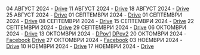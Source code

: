04 АВГУСТ 2024 - [Drive](https://drive.google.com/file/d/1bfNg1iJR8Ada_jcADCffAzKYKQhftg3A/view?usp=drive_link)
11 АВГУСТ 2024 - [Drive](https://drive.google.com/file/d/1XTajHHlSpyUw0QVIYG-g87N2nFJ4TE6S/view?usp=drive_link)
18 АВГУСТ 2024 - [Drive](https://drive.google.com/file/d/1JflOhNxNHmUrohlTd4CtluJ3hwjNXC48/view?usp=drive_link)
25 АВГУСТ 2024 - [Drive](https://drive.google.com/file/d/1vy7k3fwz6wIZo4eIqLDBMHK-lae0yDLP/view?usp=drive_link)
01 СЕПТЕМВРИ 2024 - [Drive](https://drive.google.com/file/d/1qQ_h5l0sBz7ecsToKvWA4giEVgrmgqWK/view?usp=drive_link)
01 СЕПТЕМВРИ 2024 - [Drive](https://drive.google.com/file/d/1qQ_h5l0sBz7ecsToKvWA4giEVgrmgqWK/view?usp=drive_link) 
08 СЕПТЕМВРИ 2024 - [Drive](https://drive.google.com/file/d/1-0VvmkaOXAtTtzTWZCdoLdcaGzj6dxSF/view?usp=drive_link)
15 СЕПТЕМВРИ 2024 - [Drive](https://drive.google.com/file/d/1xJwD537C-zbk6b1vNtJ_Aat2QmZDzzjF/view?usp=drive_link)
22 СЕПТЕМВРИ 2024 - [Drive](https://drive.google.com/file/d/1-KNZI9W5cFfer38GX1JCc-FMygm1RvBF/view?usp=drivesdk)
29 СЕПТЕМВРИ 2024 - [Drive](https://drive.google.com/file/d/1n44L2e1fBU1BxbJ3qUUsHyHqKLSX8HP_/view?usp=drivesdk)
06 ОКТОМВРИ 2024 - [Drive](https://drive.google.com/file/d/1Tyo_aw4t3QTLjyfkHvB-Fn5lETkrsvJH/view?usp=drivesdk)
13 ОКТОМВРИ 2024 - [DPov1](https://drive.google.com/file/d/1TN3a3GutsXAD4a7SP-Eyv9P4ppmVWtKQ/view?usp=drivesdk) [DPov2](https://drive.google.com/file/d/1-29NIB5yQk8N8AlgsUUPjW994XBVqICv/view?usp=drivesdk)
20 ОКТОМВРИ 2024 - [Facebook](https://www.facebook.com/share/v/BJ7EupCJJKHWkY7U/) [Drive](https://drive.google.com/file/d/1-5xMWAIAxX6IpX4WxkcYFBPmsSTTn0x1/view?usp=drive_link)
27 ОКТОМВРИ 2024 - [Facebook](https://www.facebook.com/Shalom.Church.Lovech/videos/1290705311846593)
03 НОЕМВРИ 2024 - [Drive](https://drive.google.com/file/d/14V3P2kIm0FvSXDAS_4K4WC9h8XfG_mVm/view?usp=drivesdk)
10 НОЕМВРИ 2024 - [Drive](https://drive.google.com/file/d/1UoHAum5gPM9AgVOmxc43Am_DrnAulziO/view?usp=drivesdk)
17 НОЕМВРИ 2024 - [Drive](https://drive.google.com/file/d/1-BFdZhURyEULweSXEdfNMXPPrBfqvDix/view?usp=drivesdk)